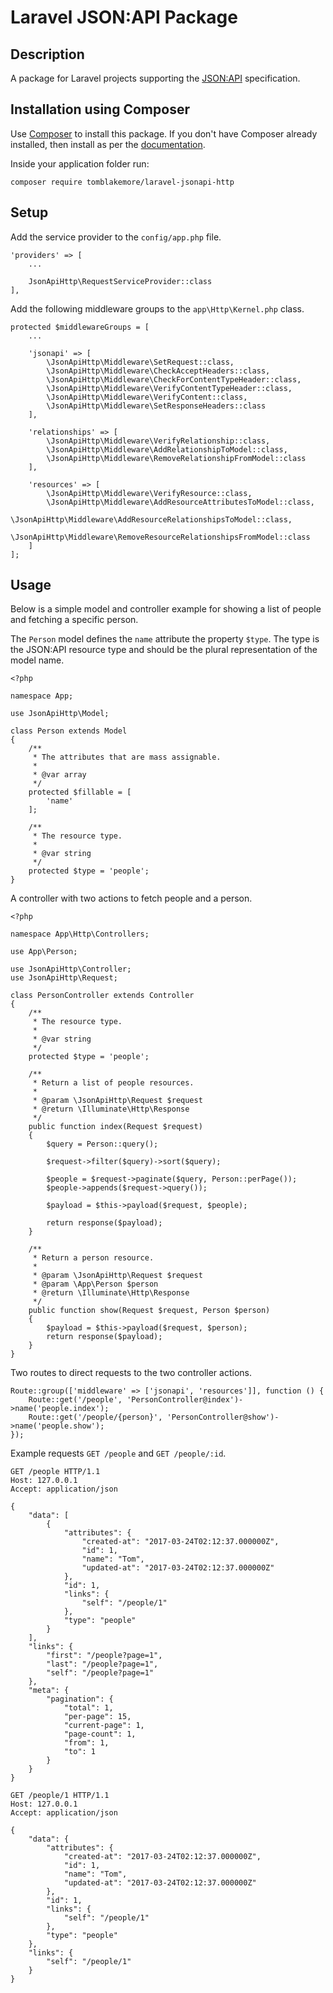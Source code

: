 # Laravel JSON:API Package

## Description

A package for Laravel projects supporting the [JSON:API](http://jsonapi.org) 
specification.

## Installation using Composer

Use [Composer](https://getcomposer.org/) to install this package. If you don't 
have Composer already installed, then install as per the 
[documentation](https://getcomposer.org/doc/00-intro.md).

Inside your application folder run:

    composer require tomblakemore/laravel-jsonapi-http

## Setup

Add the service provider to the `config/app.php` file.

    'providers' => [
        ...

        JsonApiHttp\RequestServiceProvider::class
    ],

Add the following middleware groups to the `app\Http\Kernel.php` class.

    protected $middlewareGroups = [
        ...

        'jsonapi' => [
            \JsonApiHttp\Middleware\SetRequest::class,
            \JsonApiHttp\Middleware\CheckAcceptHeaders::class,
            \JsonApiHttp\Middleware\CheckForContentTypeHeader::class,
            \JsonApiHttp\Middleware\VerifyContentTypeHeader::class,
            \JsonApiHttp\Middleware\VerifyContent::class,
            \JsonApiHttp\Middleware\SetResponseHeaders::class
        ],

        'relationships' => [
            \JsonApiHttp\Middleware\VerifyRelationship::class,
            \JsonApiHttp\Middleware\AddRelationshipToModel::class,
            \JsonApiHttp\Middleware\RemoveRelationshipFromModel::class
        ],

        'resources' => [
            \JsonApiHttp\Middleware\VerifyResource::class,
            \JsonApiHttp\Middleware\AddResourceAttributesToModel::class,
            \JsonApiHttp\Middleware\AddResourceRelationshipsToModel::class,
            \JsonApiHttp\Middleware\RemoveResourceRelationshipsFromModel::class
        ]
    ];

## Usage

Below is a simple model and controller example for showing a list of people 
and fetching a specific person.

The `Person` model defines the `name` attribute the property `$type`. The type 
is the JSON:API resource type and should be the plural representation of the 
model name.

    <?php

    namespace App;

    use JsonApiHttp\Model;

    class Person extends Model
    {
        /**
         * The attributes that are mass assignable.
         *
         * @var array
         */
        protected $fillable = [
            'name'
        ];

        /**
         * The resource type.
         *
         * @var string
         */
        protected $type = 'people';
    }

A controller with two actions to fetch people and a person.

    <?php

    namespace App\Http\Controllers;

    use App\Person;

    use JsonApiHttp\Controller;
    use JsonApiHttp\Request;

    class PersonController extends Controller
    {
        /**
         * The resource type.
         *
         * @var string
         */
        protected $type = 'people';

        /**
         * Return a list of people resources.
         *
         * @param \JsonApiHttp\Request $request
         * @return \Illuminate\Http\Response
         */
        public function index(Request $request)
        {
            $query = Person::query();

            $request->filter($query)->sort($query);

            $people = $request->paginate($query, Person::perPage());
            $people->appends($request->query());

            $payload = $this->payload($request, $people);

            return response($payload);
        }

        /**
         * Return a person resource.
         *
         * @param \JsonApiHttp\Request $request
         * @param \App\Person $person
         * @return \Illuminate\Http\Response
         */
        public function show(Request $request, Person $person)
        {
            $payload = $this->payload($request, $person);
            return response($payload);
        }
    }

Two routes to direct requests to the two controller actions.

    Route::group(['middleware' => ['jsonapi', 'resources']], function () {
        Route::get('/people', 'PersonController@index')->name('people.index');
        Route::get('/people/{person}', 'PersonController@show')->name('people.show');
    });

Example requests `GET /people` and `GET /people/:id`.

    GET /people HTTP/1.1
    Host: 127.0.0.1
    Accept: application/json

    {
        "data": [
            {
                "attributes": {
                    "created-at": "2017-03-24T02:12:37.000000Z",
                    "id": 1,
                    "name": "Tom",
                    "updated-at": "2017-03-24T02:12:37.000000Z"
                },
                "id": 1,
                "links": {
                    "self": "/people/1"
                },
                "type": "people"
            }
        ],
        "links": {
            "first": "/people?page=1",
            "last": "/people?page=1",
            "self": "/people?page=1"
        },
        "meta": {
            "pagination": {
                "total": 1,
                "per-page": 15,
                "current-page": 1,
                "page-count": 1,
                "from": 1,
                "to": 1
            }
        }
    }

    GET /people/1 HTTP/1.1
    Host: 127.0.0.1
    Accept: application/json

    {
        "data": {
            "attributes": {
                "created-at": "2017-03-24T02:12:37.000000Z",
                "id": 1,
                "name": "Tom",
                "updated-at": "2017-03-24T02:12:37.000000Z"
            },
            "id": 1,
            "links": {
                "self": "/people/1"
            },
            "type": "people"
        },
        "links": {
            "self": "/people/1"
        }
    }
